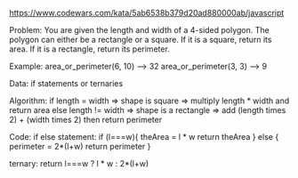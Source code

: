 https://www.codewars.com/kata/5ab6538b379d20ad880000ab/javascript

Problem:
You are given the length and width of a 4-sided polygon. The polygon can either be a rectangle or a square.
If it is a square, return its area. If it is a rectangle, return its perimeter.

Example:
area_or_perimeter(6, 10) --> 32
area_or_perimeter(3, 3) --> 9

Data:
if statements or ternaries

Algorithm:
if length = width => shape is square => multiply length \* width and return area
else length != width => shape is a rectangle => add (length times 2) + (width times 2) then return perimeter

Code:
if else statement:
if (l===w){
theArea = l \* w
return theArea
} else {
perimeter = 2\*(l+w)
return perimeter
}

ternary:
return l===w ? l \* w : 2\*(l+w)
